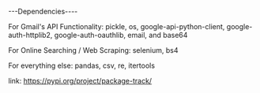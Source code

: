 ---Dependencies----

For Gmail's API Functionality:
pickle, os, google-api-python-client, google-auth-httplib2, google-auth-oauthlib, email, and base64

For Online Searching / Web Scraping:
selenium, bs4

For everything else:
pandas, csv, re, itertools

link: https://pypi.org/project/package-track/
```